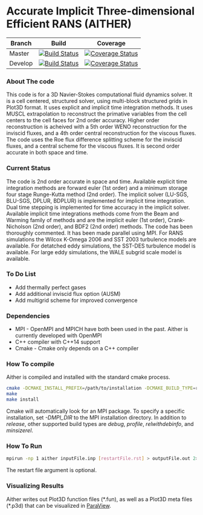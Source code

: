 # Accurate Implicit Three-dimensional Efficient RANS (AITHER)

| Branch  | Build | Coverage |
|---      |---    |---       |
| Master  | [![Build Status](https://travis-ci.org/mnucci32/aither.svg?branch=master)](https://travis-ci.org/mnucci32/aither) | [![Coverage Status](https://codecov.io/github/mnucci32/aither/coverage.svg?branch=master)](https://codecov.io/github/mnucci32/aither?branch=master) |
| Develop | [![Build Status](https://travis-ci.org/mnucci32/aither.svg?branch=develop)](https://travis-ci.org/mnucci32/aither) | [![Coverage Status](https://codecov.io/github/mnucci32/aither/coverage.svg?branch=develop)](https://codecov.io/github/mnucci32/aither?branch=develop) |

### About The code
This code is for a 3D Navier-Stokes computational fluid dynamics solver. It is a cell centered, structured solver,
using multi-block structured grids in Plot3D format. It uses explicit and implicit time integration methods.
It uses MUSCL extrapolation to reconstruct the primative variables from the cell centers to the cell faces for 2nd
order accuracy. Higher order reconstruction is acheived with a 5th order WENO reconstruction for the inviscid fluxes,
and a 4th order central reconstruction for the viscous fluxes. The code uses the Roe flux difference splitting scheme
for the inviscid fluxes, and a central scheme for the viscous fluxes. It is second order accurate in both space and time.

### Current Status
The code is 2nd order accurate in space and time. Available explicit time integration methods are forward euler
(1st order) and a minimum storage four stage Runge-Kutta method (2nd order). The implicit solver (LU-SGS,
BLU-SGS, DPLUR, BDPLUR) is implemented for implicit time integration. Dual time stepping is implemented for
time accuracy in the implicit solver. Available implicit time integrations methods come from the Beam and
Warming family of methods and are the implicit euler (1st order), Crank-Nicholson (2nd order), and BDF2
(2nd order) methods. The code has been thoroughly commented. It has been made parallel using MPI. For RANS simulations 
the Wilcox K-Omega 2006 and SST 2003 turbulence models are available. For detatched eddy simulations, the SST-DES
turbulence model is available. For large eddy simulations, the WALE subgrid scale model is available.

### To Do List
* Add thermally perfect gases
* Add additional inviscid flux option (AUSM)
* Add multigrid scheme for improved convergence

### Dependencies
* MPI - OpenMPI and MPICH have both been used in the past. Aither is currently developed with OpenMPI
* C++ compiler with C++14 support
* Cmake - Cmake only depends on a C++ compiler

### How To compile
Aither is compiled and installed with the standard cmake process.

```bash
cmake -DCMAKE_INSTALL_PREFIX=/path/to/installation -DCMAKE_BUILD_TYPE=release /path/to/source
make
make install
```

Cmake will automatically look for an MPI package. To specify a specific installation, set *-DMPI_DIR* to the
MPI installation directory. In addition to *release*, other supported build types are *debug*, *profile*,
*relwithdebinfo*, and *minsizerel*.

### How To Run
```bash
mpirun -np 1 aither inputFile.inp [restartFile.rst] > outputFile.out 2> errorFile.err &
```
The restart file argument is optional.

### Visualizing Results
Aither writes out Plot3D function files (\*.fun), as well as a Plot3D meta files (\*.p3d) that can be visualized
in [ParaView](www.paraview.org). 